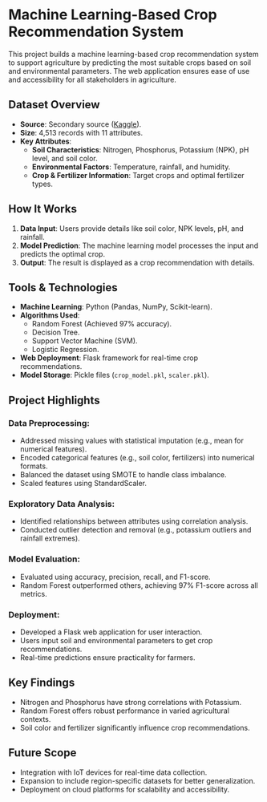 # Machine Learning-Based Crop Recommendation System

This project builds a machine learning-based crop recommendation system to support agriculture by predicting the most suitable crops based on soil and environmental parameters. The web application ensures ease of use and accessibility for all stakeholders in agriculture.

## Dataset Overview
- **Source**: Secondary source ([Kaggle](https://www.kaggle.com/datasets/sanchitagholap/crop-and-fertilizer-dataset-for-westernmaharashtra)).
- **Size**: 4,513 records with 11 attributes.
- **Key Attributes**:
  - **Soil Characteristics**: Nitrogen, Phosphorus, Potassium (NPK), pH level, and soil color.
  - **Environmental Factors**: Temperature, rainfall, and humidity.
  - **Crop & Fertilizer Information**: Target crops and optimal fertilizer types.


## How It Works
1. **Data Input**: Users provide details like soil color, NPK levels, pH, and rainfall.
2. **Model Prediction**: The machine learning model processes the input and predicts the optimal crop.
3. **Output**: The result is displayed as a crop recommendation with details.


## Tools & Technologies
- **Machine Learning**: Python (Pandas, NumPy, Scikit-learn).
- **Algorithms Used**:
  - Random Forest (Achieved 97% accuracy).
  - Decision Tree.
  - Support Vector Machine (SVM).
  - Logistic Regression.
- **Web Deployment**: Flask framework for real-time crop recommendations.
- **Model Storage**: Pickle files (`crop_model.pkl`, `scaler.pkl`).


## Project Highlights
### Data Preprocessing:
- Addressed missing values with statistical imputation (e.g., mean for numerical features).
- Encoded categorical features (e.g., soil color, fertilizers) into numerical formats.
- Balanced the dataset using SMOTE to handle class imbalance.
- Scaled features using StandardScaler.

### Exploratory Data Analysis:
- Identified relationships between attributes using correlation analysis.
- Conducted outlier detection and removal (e.g., potassium outliers and rainfall extremes).

### Model Evaluation:
- Evaluated using accuracy, precision, recall, and F1-score.
- Random Forest outperformed others, achieving 97% F1-score across all metrics.

### Deployment:
- Developed a Flask web application for user interaction.
- Users input soil and environmental parameters to get crop recommendations.
- Real-time predictions ensure practicality for farmers.


## Key Findings
- Nitrogen and Phosphorus have strong correlations with Potassium.
- Random Forest offers robust performance in varied agricultural contexts.
- Soil color and fertilizer significantly influence crop recommendations.


## Future Scope
- Integration with IoT devices for real-time data collection.
- Expansion to include region-specific datasets for better generalization.
- Deployment on cloud platforms for scalability and accessibility.

